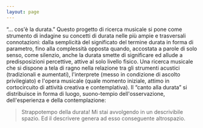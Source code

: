 ```yaml
---
layout: page
---
```


“… cos'è la durata.” Questo progetto di ricerca musicale si pone come strumento di indagine su concetti di durata nelle più ampie e trasversali connotazioni: dalla semplicità del significato del termine durata in forma di parametro, fino alla complessità opposta quando, accostata a parole di solo senso, come silenzio, anche la durata smette di significare ed allude a predisposizioni percettive, attive al solo livello fisico. Una ricerca musicale che si dispone a tela di ragno nella relazione tra gli strumenti acustici (tradizionali e aumentati), l'interprete (messo in condizione di ascolto privilegiato) e l'opera musicale (quale momento iniziale, attimo in cortocircuito di attività creativa e contemplativa). Il “canto alla durata” si distribuisce in forma di luogo, suono-tempio dell'osservazione, dell'esperienza e della contemplazione:

> Strappotempo della durata! Mi stai avvolgendo in un descrivibile spazio. Ed il descrivere genera ad esso conseguente altrospazio.
